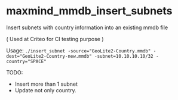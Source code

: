 # maxmind_mmdb_insert_subnets

Insert subnets with country information into an existing mmdb file

( Used at Criteo for CI testing purpose )

Usage:
```./insert_subnet -source="GeoLite2-Country.mmdb" -dest="GeoLite2-Country-new.mmdb" -subnet=10.10.10.10/32 -country="SPACE"```
 
TODO:
   - Insert more than 1 subnet
   - Update not only country.


